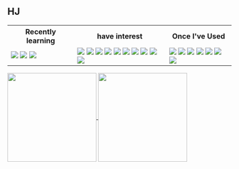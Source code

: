 <h2>HJ</h2>

<table >
  <tr>
    <th>Recently learning</th>
    <th>have interest</ht>
    <th>Once I've Used</th>
  </tr>
  <tr>
    <td>
      <img src="https://img.shields.io/badge/HTML5-E34F26?style=flat&logo=HTML5&logoColor=ffffff"/> <img src="https://img.shields.io/badge/CSS3-1572B6?style=flat&logo=CSS3&logoColor=ffffff"/> <img src="https://img.shields.io/badge/JavaScript-F7DF1E?style=flat&logo=JavaScript&logoColor=ffffff"/>
    </td>
    <td>
      <img src="https://img.shields.io/badge/Game-454545?style=flat&logoColor=white"/> <img src="https://img.shields.io/badge/UI-454545?style=flat&logoColor=white"/> <img src="https://img.shields.io/badge/Interaction-454545?style=flat&logoColor=white"/> <img src="https://img.shields.io/badge/Browser-454545?style=flat&logoColor=white"/> <img src="https://img.shields.io/badge/Network-454545?style=flat&logoColor=white"/> <img src="https://img.shields.io/badge/Data Structure-454545?style=flat&logoColor=white"/> <img src="https://img.shields.io/badge/Algorithm-454545?style=flat&logoColor=white"/> <img src="https://img.shields.io/badge/Refactoring-454545?style=flat&logoColor=white"/> <img src="https://img.shields.io/badge/CS-454545?style=flat&logoColor=white"/> <img src="https://img.shields.io/badge/Cloud-454545?style=flat&logoColor=white"/> 
    </td>
    <td>
      <img src="https://img.shields.io/badge/Sass-CC6699?style=flat&logo=Sass&logoColor=ffffff"/> <img src="https://img.shields.io/badge/jQuery-0769AD?style=flat&logo=jQuery&logoColor=ffffff"/> <img src="https://img.shields.io/badge/Java-B07000?style=flat&logoColor=white"/> <img src="https://img.shields.io/badge/Oracle-F80000?style=flat&logo=Oracle&logoColor=ffffff"/> <img src="https://img.shields.io/badge/C-A8B9CC?style=flat&logo=C&logoColor=ffffff"/> <img src="https://img.shields.io/badge/Python-3776AB?style=flat&logo=Python&logoColor=ffffff"/> <img src="https://img.shields.io/badge/MySQL-4479A1?style=flat&logo=MySQL&logoColor=ffffff"/>
    </td>
  </tr>
</table>

<a href="https://github.com/Haejnk/">
  <img height=200 align="center" src="https://github-readme-stats.vercel.app/api?username=Haejnk&theme=transparent" />
</a>
<a href="https://github.com/Haejnk/">
  <img height=200 align="center" src="https://github-readme-stats.vercel.app/api/top-langs?username=Haejnk&layout=donut&langs_count=8&card_width=320&theme=transparent" />
</a>



<!---
HaeJnk/HaeJnk is a ✨ special ✨ repository because its `README.md` (this file) appears on your GitHub profile.
You can click the Preview link to take a look at your changes.
--->
